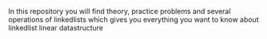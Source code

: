 In this repository you will find theory, practice problems and several operations of linkedlists
which gives you everything you want to know about linkedlist linear datastructure
